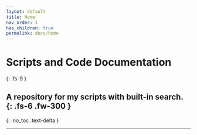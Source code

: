 ```yaml
---
layout: default
title: Home
nav_order: 1
has_children: true
permalink: docs/home
---
```

# Scripts and Code Documentation
{: .fs-9 }

A repository for my scripts with built-in search.
{: .fs-6 .fw-300 }
---
  {: .no_toc .text-delta }

---
